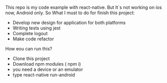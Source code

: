 This repo is my code example with react-native. But It`s not working on ios now, Android only. So What I must to do for finish this project:
* Develop new design for application for both platforms
* Writing tests using jest
* Complete logout
* Make code refactor

How eou can run this?
 * Clone this project
 * Download npm modules ( npm i)
 * you need a device or an emulator
 * type react-native run-android

